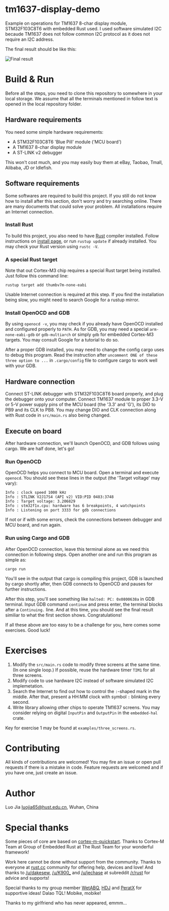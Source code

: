 # tm1637-display-demo

Example on operations for TM1637 8-char display module, STM32F103C8T6 with embedded Rust used. 
I used software simulated I2C becaude TM1637 does not follow common I2C protocol as it does not
require an I2C address.

The final result should be like this: 

![Final result](img/result.gif)

# Build & Run

Before all the steps, you need to clone this repository to somewhere in your local storage. 
We assume that all the terminals mentioned in follow text is opened in the local repository folder.

## Hardware requirements

You need some simple hardware requirements:

- A STM32F103C8T6 'Blue Pill' module ('MCU board')
- A TM1637 8-char display module
- A ST-LINK v2 debugger

This won't cost much, and you may easily buy them at eBay, Taobao, Tmall, Alibaba, JD or Idlefish.

## Software requirements 

Some softwares are required to build this project. If you still do not know how to install after this 
section, don't worry and try searching online. There are many documents that could solve your problem.
All installations require an Internet connection.

### Install Rust

To build this project, you also need to have [Rust](https://rust-lang.org) compiler installed. 
Follow instructions on [install page](https://www.rust-lang.org/tools/install), or run `rustup update`
if already installed. You may check your Rust version using `rustc -V`.

### A special Rust target

Note that out Cortex-M3 chip requires a special Rust target being installed. 
Just follow this command line:

```
rustup target add thumbv7m-none-eabi
```

Usable Internet connection is required at this step. If you find the installation 
being slow, you might need to search Google for a rustup mirror.

### Install OpenOCD and GDB

By using `openocd -v`, you may check if you already have OpenOCD installed and configured
properly to `PATH`. As for GDB, you may need a special `arm-none-eabi-gdb` or `gdb-multiarch`
or simply `gdb` for embedded Cortex-M3 targets. You may consult Google for a tutorial to do so.

After a proper GDB installed, you may need to change the config cargo uses to debug this program.
Read the instruction after `uncomment ONE of these three option to ...` in `.cargo/config` file 
to configure cargo to work well with your GDB.

## Hardware connection

Connect ST-LINK debugger with STM32F103C8T6 board properly, and plug the debugger onto your 
computer. Connect TM1637 module to proper 3.3-V or 5-V power supply pins of the MCU board
(the '3.3' and 'G'), its DIO to PB9 and its CLK to PB8. 
You may change DIO and CLK connection along with Rust code in `src/main.rs` also being changed.

## Execute on board

After hardware connection, we'll launch OpenOCD, and GDB follows using cargo. 
We are half done, let's go!

### Run OpenOCD

OpenOCD helps you connect to MCU board. Open a terminal and execute `openocd`. 
You should see these lines in the output (the 'Target voltage' may vary):

```
Info : clock speed 1000 kHz
Info : STLINK V2J17S4 (API v2) VID:PID 0483:3748
Info : Target voltage: 3.206829 
Info : stm32f1x.cpu: hardware has 6 breakpoints, 4 watchpoints
Info : Listening on port 3333 for gdb connections
```

If not or if with some errors, check the connections between debugger and MCU board, and run again.

### Run using Cargo and GDB

After OpenOCD connection, leave this terminal alone as we need this connection in following steps. 
Open another one and run this program as simple as:

```
cargo run
```

You'll see in the output that cargo is compiling this project, GDB is launched by cargo shortly after, 
then GDB connects to OpenOCD and pauses for further instructions. 

After this step, you'll see something like `halted: PC: 0x0800638a` in GDB terminal. Input GDB
command `continue` and press enter, the terminal blocks after a `Continuing.` line. And at 
this time, you should see the final result similiar to what the first section shows. Congratulations!

If all these above are too easy to be a challenge for you, here comes some exercises. Good luck!

# Exercises

1. Modify the `src/main.rs` code to modify three screens at the same time. (In one single loop.) 
   If possible, reuse the hardware timer `TIM1` for all three screens.
2. Modify code to use hardware I2C instead of software simulated I2C implemetation.
3. Search the Internet to find out how to control the `:`-shaped mark in the middle. 
   After that, present a HH:MM clock with symbol `:` blinking every second.
4. Write library allowing other chips to operate TM1637 screens. 
   You may consider relying on digital `InputPin` and `OutputPin` in the `embedded-hal` crate.
   
Key for exercise 1 may be found at `examples/three_screens.rs`.

# Contributing

All kinds of contributions are welcomed! You may fire an issue or open pull requests if there is a 
mistake in code. Feature requests are welcomed and if you have one, just create an issue.

# Author

Luo Jia <luojia65@hust.edu.cn>, Wuhan, China 

# Special thanks

Some pieces of core are based on [cortex-m-quickstart](https://github.com/rust-embedded/cortex-m-quickstart).
Thanks to Cortex-M Team at Group of Embedded Rust at The Rust Team for your wonderful framework!

Work here cannot be done without support from the community. 
Thanks to everyone at [rust.cc](http://rust.cc) community for offering help, devices and love!
And thanks to [/u/dakesew](http://reddit.com/u/dakesew), [/u/K900_](http://reddit.com/u/K900_)
and [/u/jechase](http://reddit.com/u/jechase) at subreddit [/r/rust](http://reddit.com/r/rust) 
for advice and supports!

Special thanks to my group member [WetABQ](http://github.com/WetABQ), [HDJ](http://github.com/ChinaHDJ)
and [PeratX](http://github.com/PeratX) for supportive ideas! Dalao TQL! Mobike, mobike!

Thanks to my girlfriend who has never appeared, emmm...
